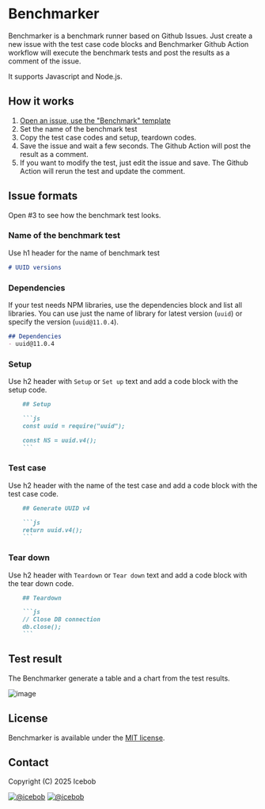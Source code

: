 # Benchmarker

Benchmarker is a benchmark runner based on Github Issues. Just create a new issue with the test case code blocks and Benchmarker Github Action workflow will execute the benchmark tests and post the results as a comment of the issue.

It supports Javascript and Node.js.

## How it works

1. [Open an issue, use the "Benchmark" template](https://github.com/icebob/benchmarker/issues/new?template=benchmark.md)
2. Set the name of the benchmark test
3. Copy the test case codes and setup, teardown codes.
4. Save the issue and wait a few seconds. The Github Action will post the result as a comment.
5. If you want to modify the test, just edit the issue and save. The Github Action will rerun the test and update the comment.

## Issue formats

Open #3 to see how the benchmark test looks.

### Name of the benchmark test

Use h1 header for the name of benchmark test

```markdown
# UUID versions
```

### Dependencies

If your test needs NPM libraries, use the dependencies block and list all libraries. You can use just the name of library for latest version (`uuid`) or specify the version (`uuid@11.0.4`).

```markdown
## Dependencies
- uuid@11.0.4
```

### Setup

Use h2 header with `Setup` or `Set up` text and add a code block with the setup code.

```markdown
    ## Setup

    ```js
    const uuid = require("uuid");

    const NS = uuid.v4();
    ```
```


### Test case

Use h2 header with the name of the test case and add a code block with the test case code.

```markdown
    ## Generate UUID v4

    ```js
    return uuid.v4();
    ```
```

### Tear down

Use h2 header with `Teardown` or `Tear down` text and add a code block with the tear down code.

```markdown
    ## Teardown

    ```js
    // Close DB connection
    db.close();
    ```
```

## Test result

The Benchmarker generate a table and a chart from the test results.

![image](https://github.com/user-attachments/assets/078addc7-9066-43d4-8112-9bdfe387e9df)


## License
Benchmarker is available under the [MIT license](https://tldrlegal.com/license/mit-license).

## Contact

Copyright (C) 2025 Icebob

[![@icebob](https://img.shields.io/badge/github-icebob-green.svg)](https://github.com/icebob) [![@icebob](https://img.shields.io/badge/twitter-Icebobcsi-blue.svg)](https://twitter.com/Icebobcsi)

